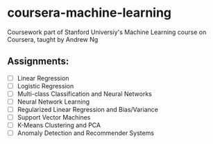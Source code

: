 # coursera-machine-learning

Coursework part of Stanford Universiy's Machine Learning course on Coursera, taught by Andrew Ng

## Assignments:
- [ ] Linear Regression
- [ ] Logistic Regression
- [ ] Multi-class Classification and Neural Networks
- [ ] Neural Network Learning
- [ ] Regularized Linear Regression and Bias/Variance
- [ ] Support Vector Machines
- [ ] K-Means Clustering and PCA
- [ ] Anomaly Detection and Recommender Systems
